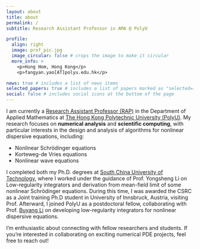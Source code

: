```yaml
---
layout: about
title: about
permalink: /
subtitle: Research Assistant Professor in AMA @ PolyU

profile:
  align: right
  image: prof_pic.jpg
  image_circular: false # crops the image to make it circular
  more_info: >
    <p>Hung Hom, Hong Kong</p>
    <p>fangyan.yao[AT]polyu.edu.hk</p>

news: true # includes a list of news items
selected_papers: true # includes a list of papers marked as "selected={true}"
social: false # includes social icons at the bottom of the page
---
```



I am currently a [Research Assistant Professor (RAP)](https://www.polyu.edu.hk/ama/people/academic-staff/) in the Department of Applied Mathematics at [The Hong Kong Polytechnic University (PolyU)](https://www.polyu.edu.hk/). My research focuses on **numerical analysis** and **scientific computing**, with particular interests in 
the design and analysis of algorithms for nonlinear dispersive equations, including:

- Nonlinear Schrödinger equations  
- Korteweg-de Vries equations
- Nonlinear wave equations

I completed both my Ph.D. degrees at [South China University of Technology](https://www.scut.edu.cn/), where I worked under the guidance of Prof. Yongsheng Li on Low-regularity integrators and derivation from mean-field limit of some nonlinear Schrödinger equations. 
During this time, I was awarded the CSRC as a Joint training Ph.D student in University of Innsbruck, Austria, visiting Prof. 
Afterward, I joined PolyU as a postdoctoral fellow, collaborating with Prof. [Buyang Li](https://libuyang.com/) on developing low-regularity integrators for nonlinear dispersive equations.  

I’m enthusiastic about connecting with fellow researchers and students. If you’re interested in collaborating on exciting numerical PDE projects, feel free to reach out!  